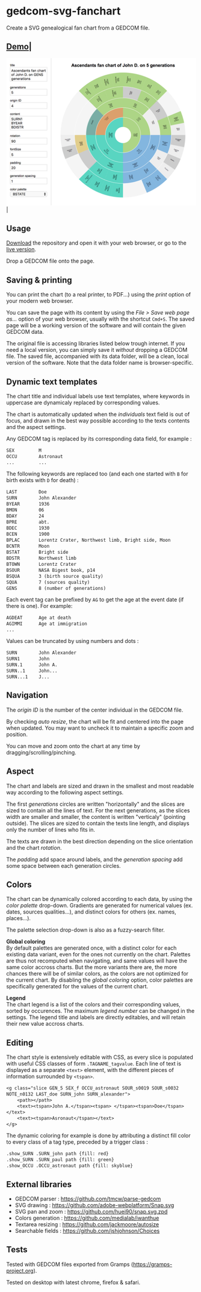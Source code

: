 # gedcom-svg-fanchart

Create a SVG genealogical fan chart from a GEDCOM file.

[1]: https://rawgit.com/nliautaud/gedcom-svg-fanchart/master/index.html
[2]: https://github.com/nliautaud/gedcom-svg-fanchart/archive/master.zip

[Demo][1]|
----------
[<img src="capture.png" alt="Capture" width="607px"/>][1]|

## Usage

[Download][2] the repository and open it with your web browser, or go to the [live version][1].

Drop a GEDCOM file onto the page.

## Saving & printing

You can print the chart (to a real printer, to PDF...) using the *print* option of your modern web browser.

You can save the page with its content by using the *File > Save web page as...* option of your web browser, usually with the shortcut ``Cmd+S``. The saved page will be a working version of the software and will contain the given GEDCOM data.

The original file is accessing libraries listed below trough internet. If you need a local version, you can simply save it *without* dropping a GEDCOM file. The saved file, accompanied with its data folder, will be a clean, local version of the software. Note that the data folder name is browser-specific.

## Dynamic text templates

The chart title and individual labels use text templates, where keywords in uppercase are dynamicaly replaced by corresponding values.

The chart is automatically updated when the *individuals* text field is out of focus, and drawn in the best way possible according to the texts contents and the aspect settings.

Any GEDCOM tag is replaced by its corresponding data field, for example :

```
SEX         M
OCCU        Astronaut
...         ...
```

The following keywords are replaced too (and each one started with `B` for birth exists with `D` for death) :

```
LAST        Doe
SURN        John Alexander
BYEAR       1936
BMON        06
BDAY        24
BPRE        abt.
BDEC        1930
BCEN        1900
BPLAC       Lorentz Crater, Northwest limb, Bright side, Moon
BCNTR       Moon
BSTAT       Bright side
BDSTR       Northwest limb
BTOWN       Lorentz Crater
BSOUR       NASA Bigest book, p14
BSQUA       3 (birth source quality)
SQUA        7 (sources quality)
GENS        8 (number of generations)
```

Each event tag can be prefixed by `AG` to get the age at the event date (if there is one). For example:
```
AGDEAT		Age at death
AGIMMI		Age at immigration
...
```

Values can be truncated by using numbers and dots :

```
SURN        John Alexander
SURN1       John
SURN.1      John A.
SURN..1     John...
SURN...1    J...
```

## Navigation

The *origin ID* is the number of the center individual in the GEDCOM file.

By checking *auto resize*, the chart will be fit and centered into the page when updated. You may want to uncheck it to maintain a specific zoom and position.

You can move and zoom onto the chart at any time by dragging/scrolling/pinching.

## Aspect

The chart and labels are sized and drawn in the smallest and most readable way according to the following aspect settings.

The first *generations* circles are written "horizontally" and the slices are sized to contain all the lines of text. For the next generations, as the slices width are smaller and smaller, the content is written "verticaly" (pointing outside). The slices are sized to contain the texts line length, and displays only the number of lines who fits in.

The texts are drawn in the best direction depending on the slice orientation and the chart *rotation*.

The *padding* add space around labels, and the *generation spacing* add some space between each generation circles.

## Colors

The chart can be dynamically colored according to each data, by using the *color palette* drop-down. Gradients are generated for numerical values (ex. dates, sources qualities...), and distinct colors for others (ex. names, places...).

The palette selection drop-down is also as a fuzzy-search filter.

**Global coloring**  
By default palettes are generated once, with a distinct color for each existing data variant, even for the ones not currently on the chart. Palettes are thus not recomputed when navigating, and same values will have the same color accross charts. But the more variants there are, the more chances there will be of similar colors, as the colors are not optimized for the current chart.
By disabling the *global coloring* option, color palettes are specifically generated for the values of the current chart.

**Legend**  
The chart legend is a list of the colors and their corresponding values, sorted by occurences. The maximum *legend number* can be changed in the settings. The legend title and labels are directly editables, and will retain their new value accross charts.

## Editing

The chart style is extensively editable with CSS, as every slice is populated with useful CSS classes of form ``.TAGNAME_tagvalue``. Each line of text is displayed as a separate ``<text>`` element, with the different pieces of information surrounded by ``<tspan>``.

```
<g class="slice GEN_5 SEX_f OCCU_astronaut SOUR_s0019 SOUR_s0032 NOTE_n0132 LAST_doe SURN_john SURN_alexander">
	<path></path>
	<text><tspan>John A.</tspan><tspan> </tspan><tspan>Doe</tspan></text>
	<text><tspan>Asronaut</tspan></text>
</g>
```

The dynamic coloring for example is done by attributing a distinct fill color to every class of a tag type, preceded by a trigger class :
```
.show_SURN .SURN_john path {fill: red}
.show_SURN .SURN_paul path {fill: green}
.show_OCCU .OCCU_astronaut path {fill: skyblue}
```

## External libraries

- GEDCOM parser : https://github.com/tmcw/parse-gedcom
- SVG drawing : https://github.com/adobe-webplatform/Snap.svg
- SVG pan and zoom : https://github.com/huei90/snap.svg.zpd
- Colors generation : https://github.com/medialab/iwanthue
- Textarea resizing : https://github.com/jackmoore/autosize
- Searchable fields : https://github.com/jshjohnson/Choices

## Tests

Tested with GEDCOM files exported from Gramps (https://gramps-project.org).

Tested on desktop with latest chrome, firefox & safari.
